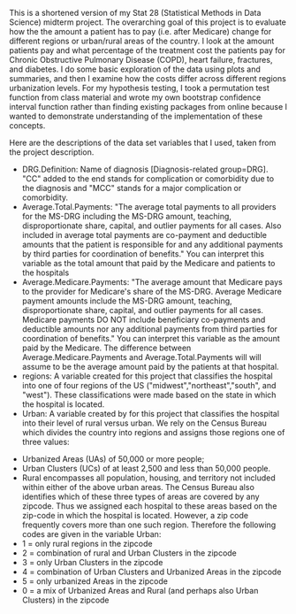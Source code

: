 This is a shortened version of my Stat 28 (Statistical Methods in Data Science) midterm project. The overarching goal of this project is to evaluate how the the amount a patient has to pay (i.e. after Medicare) change for different regions or urban/rural areas of the country. I look at the amount patients pay and what percentage of the treatment cost the patients pay for Chronic Obstructive Pulmonary Disease (COPD), heart failure, fractures, and diabetes. I do some basic exploration of the data using plots and summaries, and then I examine how the costs differ across different regions urbanization levels. For my hypothesis testing, I took a permutation test function from class material and wrote my own bootstrap confidence interval function rather than finding existing packages from online because I wanted to demonstrate understanding of the implementation of these concepts.

Here are the descriptions of the data set variables that I used, taken from the project description.

* DRG.Definition: Name of diagnosis [Diagnosis-related group=DRG]. "CC" added to the end stands for complication or comorbidity due to the diagnosis and "MCC" stands for a major complication or comorbidity.
* Average.Total.Payments: "The average total payments to all providers for the MS-DRG including the MS-DRG amount, teaching, disproportionate share, capital, and outlier payments for all cases. Also included in average total payments are co-payment and deductible amounts that the patient is responsible for and any additional payments by third parties for coordination of benefits." You can interpret this variable as the total amount that paid by the Medicare and patients to the hospitals
* Average.Medicare.Payments: "The average amount that Medicare pays to the provider for Medicare's share of the MS-DRG. Average Medicare payment amounts include the MS-DRG amount, teaching, disproportionate share, capital, and outlier payments for all cases. Medicare payments DO NOT include beneficiary co-payments and deductible amounts nor any additional payments from third parties for coordination of benefits." You can interpret this variable as the amount paid by the Medicare. The difference between Average.Medicare.Payments and Average.Total.Payments will will assume to be the average amount paid by the patients at that hospital.
* regions: A variable created for this project that classifies the hospital into one of four regions of the
US ("midwest","northeast","south", and "west"). These classifications were made based on the state in which the hospital is located.
* Urban: A variable created by for this project that classifies the hospital into their level of rural versus urban. We rely on the Census Bureau which divides the country into regions and assigns those regions one of three values:
- Urbanized Areas (UAs) of 50,000 or more people;
- Urban Clusters (UCs) of at least 2,500 and less than 50,000 people.
- Rural encompasses all population, housing, and territory not included within either of the above urban areas.
The Census Bureau also identifies which of these three types of areas are covered by any zipcode. Thus we assigned each hospital to these areas based on the zip-code in which the hospital is located. However, a zip code frequently covers more than one such region. Therefore the following codes are given in the variable Urban:
- 1 = only rural regions in the zipcode
- 2 = combination of rural and Urban Clusters in the zipcode
- 3 = only Urban Clusters in the zipcode
- 4 = combination of Urban Clusters and Urbanized Areas in the zipcode
- 5 = only urbanized Areas in the zipcode
- 0 = a mix of Urbanized Areas and Rural (and perhaps also Urban Clusters) in the zipcode

